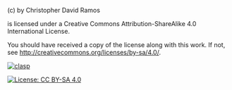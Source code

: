 <WORK> (c) by Christopher David Ramos

<WORK> is licensed under a
Creative Commons Attribution-ShareAlike 4.0 International License.

You should have received a copy of the license along with this
work. If not, see <http://creativecommons.org/licenses/by-sa/4.0/>.


[![clasp](https://img.shields.io/badge/built%20with-clasp-4285f4.svg)](https://github.com/google/clasp)

[![License: CC BY-SA 4.0](https://img.shields.io/badge/License-CC%20BY--SA%204.0-lightgrey.svg)](https://creativecommons.org/licenses/by-sa/4.0/)
